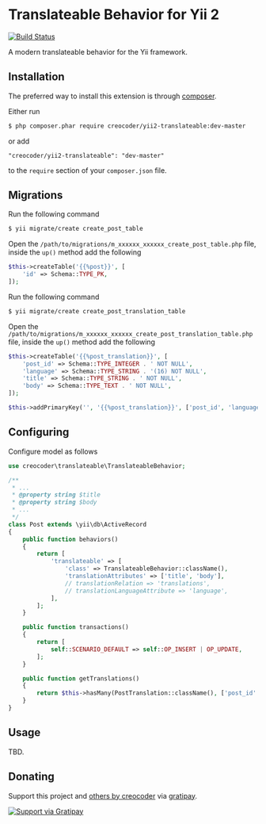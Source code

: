 # Translateable Behavior for Yii 2

[![Build Status](https://img.shields.io/travis/creocoder/yii2-translateable/master.svg?style=flat-square)](https://travis-ci.org/creocoder/yii2-translateable)

A modern translateable behavior for the Yii framework.

## Installation

The preferred way to install this extension is through [composer](http://getcomposer.org/download/).

Either run

```bash
$ php composer.phar require creocoder/yii2-translateable:dev-master
```

or add

```
"creocoder/yii2-translateable": "dev-master"
```

to the `require` section of your `composer.json` file.

## Migrations

Run the following command

```bash
$ yii migrate/create create_post_table
```

Open the `/path/to/migrations/m_xxxxxx_xxxxxx_create_post_table.php` file,
inside the `up()` method add the following

```php
$this->createTable('{{%post}}', [
    'id' => Schema::TYPE_PK,
]);
```

Run the following command

```bash
$ yii migrate/create create_post_translation_table
```

Open the `/path/to/migrations/m_xxxxxx_xxxxxx_create_post_translation_table.php` file,
inside the `up()` method add the following

```php
$this->createTable('{{%post_translation}}', [
    'post_id' => Schema::TYPE_INTEGER . ' NOT NULL',
    'language' => Schema::TYPE_STRING . '(16) NOT NULL',
    'title' => Schema::TYPE_STRING . ' NOT NULL',
    'body' => Schema::TYPE_TEXT . ' NOT NULL',
]);

$this->addPrimaryKey('', '{{%post_translation}}', ['post_id', 'language']);
```

## Configuring

Configure model as follows

```php
use creocoder\translateable\TranslateableBehavior;

/**
 * ...
 * @property string $title
 * @property string $body
 * ...
 */
class Post extends \yii\db\ActiveRecord
{
    public function behaviors()
    {
        return [
            'translateable' => [
                'class' => TranslateableBehavior::className(),
                'translationAttributes' => ['title', 'body'],
                // translationRelation => 'translations',
                // translationLanguageAttribute => 'language',
            ],
        ];
    }

    public function transactions()
    {
        return [
            self::SCENARIO_DEFAULT => self::OP_INSERT | OP_UPDATE,
        ];
    }

    public function getTranslations()
    {
        return $this->hasMany(PostTranslation::className(), ['post_id' => 'id']);
    }
}
```

## Usage

TBD.

## Donating

Support this project and [others by creocoder](https://gratipay.com/creocoder/) via [gratipay](https://gratipay.com/creocoder/).

[![Support via Gratipay](https://cdn.rawgit.com/gratipay/gratipay-badge/2.3.0/dist/gratipay.svg)](https://gratipay.com/creocoder/)
